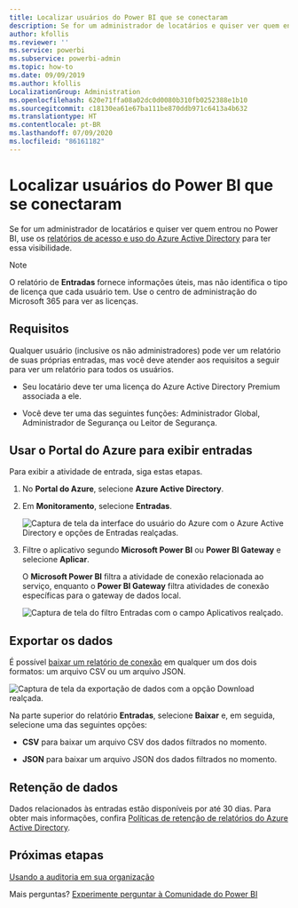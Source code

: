 ```yaml
---
title: Localizar usuários do Power BI que se conectaram
description: Se for um administrador de locatários e quiser ver quem entrou no Power BI, você poderá usar os relatórios de acesso e de uso do Azure Active Directory para ter essa visibilidade.
author: kfollis
ms.reviewer: ''
ms.service: powerbi
ms.subservice: powerbi-admin
ms.topic: how-to
ms.date: 09/09/2019
ms.author: kfollis
LocalizationGroup: Administration
ms.openlocfilehash: 620e71ffa08a02dc0d0080b310fb0252388e1b10
ms.sourcegitcommit: c18130ea61e67ba111be870ddb971c6413a4b632
ms.translationtype: HT
ms.contentlocale: pt-BR
ms.lasthandoff: 07/09/2020
ms.locfileid: "86161182"
---
```

# <a name="find-power-bi-users-that-have-signed-in"></a>Localizar usuários do Power BI que se conectaram

Se for um administrador de locatários e quiser ver quem entrou no Power BI, use os [relatórios de acesso e uso do Azure Active Directory](/azure/active-directory/reports-monitoring/concept-sign-ins) para ter essa visibilidade.

> [!NOTE]
> O relatório de **Entradas** fornece informações úteis, mas não identifica o tipo de licença que cada usuário tem. Use o centro de administração do Microsoft 365 para ver as licenças.

## <a name="requirements"></a>Requisitos

Qualquer usuário (inclusive os não administradores) pode ver um relatório de suas próprias entradas, mas você deve atender aos requisitos a seguir para ver um relatório para todos os usuários.

* Seu locatário deve ter uma licença do Azure Active Directory Premium associada a ele.

* Você deve ter uma das seguintes funções: Administrador Global, Administrador de Segurança ou Leitor de Segurança.

## <a name="use-the-azure-portal-to-view-sign-ins"></a>Usar o Portal do Azure para exibir entradas

Para exibir a atividade de entrada, siga estas etapas.

1. No **Portal do Azure**, selecione **Azure Active Directory**.

1. Em **Monitoramento**, selecione **Entradas**.
   
    ![Captura de tela da interface do usuário do Azure com o Azure Active Directory e opções de Entradas realçadas.](media/service-admin-access-usage/azure-portal-sign-ins.png)

1. Filtre o aplicativo segundo **Microsoft Power BI** ou **Power BI Gateway** e selecione **Aplicar**.

    O **Microsoft Power BI** filtra a atividade de conexão relacionada ao serviço, enquanto o **Power BI Gateway** filtra atividades de conexão específicas para o gateway de dados local.
   
    ![Captura de tela do filtro Entradas com o campo Aplicativos realçado.](media/service-admin-access-usage/sign-in-filter.png)

## <a name="export-the-data"></a>Exportar os dados

É possível [baixar um relatório de conexão](/azure/active-directory/reports-monitoring/quickstart-download-sign-in-report) em qualquer um dos dois formatos: um arquivo CSV ou um arquivo JSON.

![Captura de tela da exportação de dados com a opção Download realçada.](media/service-admin-access-usage/download-sign-in-data-csv.png)

Na parte superior do relatório **Entradas**, selecione **Baixar** e, em seguida, selecione uma das seguintes opções:

* **CSV** para baixar um arquivo CSV dos dados filtrados no momento.

* **JSON** para baixar um arquivo JSON dos dados filtrados no momento.

## <a name="data-retention"></a>Retenção de dados

Dados relacionados às entradas estão disponíveis por até 30 dias. Para obter mais informações, confira [Políticas de retenção de relatórios do Azure Active Directory](/azure/active-directory/reports-monitoring/reference-reports-data-retention).

## <a name="next-steps"></a>Próximas etapas

[Usando a auditoria em sua organização](service-admin-auditing.md)

Mais perguntas? [Experimente perguntar à Comunidade do Power BI](https://community.powerbi.com/)